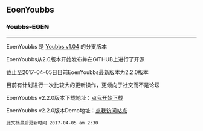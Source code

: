 ## EoenYoubbs
### ~~Youbbs-EOEN~~
---
EoenYoubbs 是 [Youbbs v1.04](https://github.com/ego008/youbbs?_blank) 的分支版本

EoenYoubbs从2.0版本开始发布并在GITHUB上进行了开源

截止至2017-04-05日目前EoenYoubbs最新版本为2.2.0版本

目前有计划进行一次比较大的更新操作，更倾向于社交而不是论坛

EoenYoubbs v2.2.0版本下载地址：[点我开始下载](https://github.com/ego008/saepy-log/archive/master.zip)

EoenYoubbs v2.2.0版本Demo地址：[点我访问站点](http://youbbs.eoen.org?_blank)


`此文档最后更新时间 2017-04-05 am 2:30`
